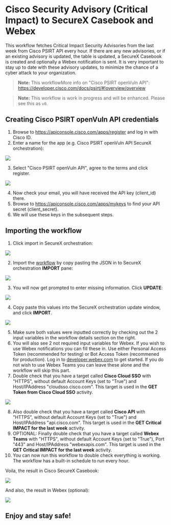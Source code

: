 # Cisco Security Advisory (Critical Impact) to SecureX Casebook and Webex 

This workflow fetches Critical Impact Security Advisories from the last week from Cisco PSIRT API every hour.  If there are any new advisories, or if an existing advisory is updated, the table is updated, a SecureX Casebook is created and optionally a Webex notification is sent. It is very important to stay up to date with these advisory updates, to minimize the chance of a cyber attack to your organization.
 
> **Note:** This workflowMore info on "Cisco PSIRT openVuln API": https://developer.cisco.com/docs/psirt/#!overview/overview

> **Note:** This workflow is work in progress and will be enhanced. Please see this as `v0`.

## Creating Cisco PSIRT openVuln API credentials
1. Browse to https://apiconsole.cisco.com/apps/register and log in with Cisco ID.
2. Enter a name for the app (e.g. Cisco PSIRT openVuln API SecureX orchestration):

![](screenshots/register_app.png)

3. Select "Cisco PSIRT openVuln API", agree to the terms and click register.

![](screenshots/select_psirt_api.png)

4. Now check your email, you will have received the API key (client_id) there.
5. Browse to https://apiconsole.cisco.com/apps/mykeys to find your API secret (client_secret).
6. We will use these keys in the subsequent steps.

## Importing the workflow
1. Click import in SecureX orchestration:

![](screenshots/import-workflow.png)

2. Import the [workflow](https://raw.githubusercontent.com/tekgourou/sxo-workflows/main/ciscoSecurityAdvisoryCriticalImpact__definition_workflow_01THBITJJ5Y5Z3KDeVU2ZxTVrpG3rGJAuYO/definition_workflow_01THBITJJ5Y5Z3KDeVU2ZxTVrpG3rGJAuYO.json) by copy pasting the JSON in to SecureX orchestration **IMPORT** pane:

![](screenshots/copy-paste.png)

3. You will now get prompted to enter missing information. Click **UPDATE**:

![](screenshots/missing-info.png)

4. Copy paste this values into the SecureX orchestration update window, and click **IMPORT**.

![](screenshots/update_secret.png)

5. Make sure both values were inputted correctly by checking out the 2 input variables in the workflow details section on the right.
6. You will also see 2 not required input variables for Webex. If you wish to use Webex notifications you can fill these in. Use either Personal Access Token (recommended for testing) or Bot Access Token (recommened for production). Log in to [developer.webex.com](https://developer.webex.com/docs/getting-started) to get started. If you do not wish to use Webex Teams you can leave these alone and the workflow will skip this part.
7. Double check that you have a target called **Cisco Cloud SSO** with "HTTPS", without default Account Keys (set to "True") and Host/IPAddress "cloudsso.cisco.com". This target is used in the **GET Token from Cisco Cloud SSO** activity.

![](screenshots/check_target.png)

8. Also double check that you have a target called **Cisco API** with "HTTPS", without default Account Keys (set to "True") and Host/IPAddress "api.cisco.com". This target is used in the **GET Critical IMPACT for the last week** activity.
9. OPTIONAL: Finally double check that you have a target called **Webex Teams** with "HTTPS", without default Account Keys (set to "True"), Port "443" and Host/IPAddress "webexapis.com". This target is used in the **GET Critical IMPACT for the last week** activity.
10. You can now run this workflow to double check everything is working. The workflow has a built-in schedule to run every hour.

Voila, the result in Cisco SecureX Casebook:

![](screenshots/result_casebook.png)

And also, the result in Webex (optional):

![](screenshots/result_webex.png)

## Enjoy and stay safe!
